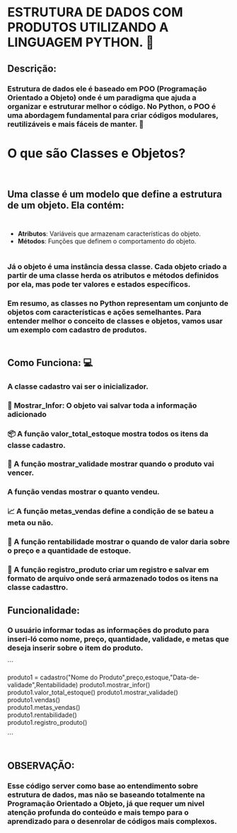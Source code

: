 # ESTRUTURA DE DADOS COM PRODUTOS UTILIZANDO A LINGUAGEM PYTHON. :snake: <br>

## Descrição:<br>

### Estrutura de dados ele é baseado em POO (Programação Orientado a Objeto) onde é um paradigma que ajuda a organizar e estruturar melhor o código. No Python, o POO é uma abordagem fundamental para criar códigos modulares, reutilizáveis e mais fáceis de manter. :game_die: <br>

# O que são Classes e Objetos?<br><br>

## Uma classe é um modelo que define a estrutura de um objeto. Ela contém:<br><br>

+ **Atributos**: Variáveis que armazenam características do objeto.<br>
+ **Métodos**: Funções que definem o comportamento do objeto.<br><br>

### Já o objeto é uma instância dessa classe. Cada objeto criado a partir de uma classe herda os atributos e métodos definidos por ela, mas pode ter valores e estados específicos.<br>

### Em resumo, as classes no Python representam um conjunto de objetos com características e ações semelhantes. Para entender melhor o conceito de classes e objetos, vamos usar um exemplo com cadastro de produtos.<br><br>

## Como Funciona: :computer:<br>

### A **classe cadastro** vai ser o inicializador.<br>

### :pencil: **Mostrar_Infor**: O objeto vai salvar toda a informação adicionado<br>

### :package: A função **valor_total_estoque** mostra todos os itens da classe cadastro.<br>

### :calendar: A função **mostrar_validade** mostrar quando o produto vai vencer.<br>

### A função **vendas** mostrar o quanto vendeu.<br>

### :chart_with_upwards_trend: A função **metas_vendas** define a condição de se bateu a meta ou não.<br>

### :money_with_wings: A função **rentabilidade** mostrar o quando de valor daria sobre o preço e a quantidade de estoque.<br>

### :file_folder: A função **registro_produto** criar um registro e salvar em formato de arquivo onde será armazenado  todos os itens na classe cadasttro.<br>

## Funcionalidade:<br> 

### O usuário informar todas as informações do produto para inseri-ló como nome, preço, quantidade, validade, e metas que deseja inserir sobre o item do produto.<br>
´´´

produto1 = cadastro("Nome do Produto",preço,estoque,"Data-de-validade",Rentabilidade) 
produto1.mostrar_infor()       
produto1.valor_total_estoque() 
produto1.mostrar_validade()     
produto1.vendas()            
produto1.metas_vendas()        
produto1.rentabilidade()        
produto1.registro_produto()    


´´´ <br><br>

## OBSERVAÇÃO:<br>
### Esse código server como base ao entendimento sobre estrutura de dados, mas não se baseando totalmente na Programação Orientado a Objeto, já que requer um nivel atenção profunda do conteúdo e mais tempo para o aprendizado para o desenrolar de códigos mais complexos.